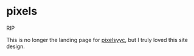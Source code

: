 # pixels

RIP

This is no longer the landing page for [pixelsyyc](pixelsyyc.com), but I truly loved this site design.
